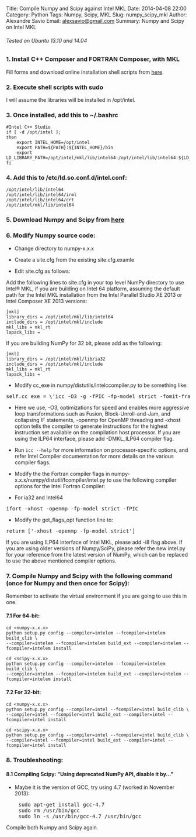 Title: Compile Numpy and Scipy against Intel MKL
Date: 2014-04-08 22:00
Category: Python
Tags: Numpy, Scipy, MKL
Slug: numpy_scipy_mkl
Author: Alexandre Savio
Email: alexsavio@gmail.com
Summary: Numpy and Scipy on Intel MKL

###### Tested on Ubuntu 13.10 and 14.04

### 1. Install C++ Composer and FORTRAN Composer, with MKL

  Fill forms and download online installation shell scripts from [here](http://software.intel.com/en-us/non-commercial-software-development).

### 2. Execute shell scripts with sudo

   I will assume the libraries will be installed in /opt/intel.

### 3. Once installed, add this to ~/.bashrc

    #Intel C++ Studio
    if [ -d /opt/intel ]; 
    then
        export INTEL_HOME=/opt/intel
        export PATH=${PATH}:${INTEL_HOME}/bin
        export LD_LIBRARY_PATH=/opt/intel/mkl/lib/intel64:/opt/intel/lib/intel64:${LD_LIBRARY_PATH}
    fi
                
### 4. Add this to /etc/ld.so.conf.d/intel.conf:

    /opt/intel/lib/intel64
    /opt/intel/lib/intel64/irml
    /opt/intel/lib/intel64/crt
    /opt/intel/mkl/lib/intel64
                
### 5. Download Numpy and Scipy from [here](http://www.scipy.org/scipylib/download.html)

### 6. Modify Numpy source code:

- Change directory to numpy-x.x.x

- Create a site.cfg from the existing site.cfg.examle

- Edit site.cfg as follows:

Add the following lines to site.cfg in your top level NumPy directory to use Intel® MKL, if you are building on Intel 64 platform, assuming the default path for the Intel MKL installation from the Intel Parallel Studio XE 2013 or Intel Composer XE 2013 versions:

    [mkl]
    library_dirs = /opt/intel/mkl/lib/intel64
    include_dirs = /opt/intel/mkl/include
    mkl_libs = mkl_rt
    lapack_libs =

If you are building NumPy for 32 bit, please add as the following:

    [mkl] 
    library_dirs = /opt/intel/mkl/lib/ia32
    include_dirs = /opt/intel/mkl/include
    mkl_libs = mkl_rt
    lapack_libs =

- Modify cc_exe in numpy/distutils/intelccompiler.py to be something like:

<div class="codehilite"><pre>
self.cc_exe = \'icc -O3 -g -fPIC -fp-model strict -fomit-frame-pointer -openmp -xhost\' 
</div></pre>

- Here we use, -O3, optimizations for speed and enables more aggressive loop transformations such as Fusion, Block-Unroll-and-Jam, and collapsing IF statements, -openmp for OpenMP threading and -xhost option tells the compiler to generate instructions for the highest instruction set available on the compilation host processor. If you are using the ILP64 interface, please add -DMKL_ILP64 compiler flag.

- Run <code>icc --help</code> for more information on processor-specific options, and refer Intel Compiler documentation for more details on the various compiler flags.

- Modify the the Fortran compiler flags in numpy-x.x.x/numpy/distutil/fcompiler/intel.py to use the following compiler options for the Intel Fortran Compiler:

- For ia32 and Intel64

<div class="codehilite"><pre>
ifort -xhost -openmp -fp-model strict -fPIC
</div></pre>

- Modify the get_flags_opt function line to:

<div class="codehilite"><pre>
return ['-xhost -openmp -fp-model strict']
</div></pre>

If you are using ILP64 interface of Intel MKL, please add -i8 flag above.  If you are using older versions of Numpy/SciPy, please refer the new intel.py for your reference from the latest version of NumPy, which can be replaced to use the above mentioned compiler options.
                
### 7. Compile Numpy and Scipy with the following command (once for Numpy and then once for Scipy):

Remember to activate the virtual environment if you are going to use this in one.

#### 7.1 For 64-bit:

    cd <numpy-x.x.x>
    python setup.py config --compiler=intelem --fcompiler=intelem build_clib \
    --compiler=intelem --fcompiler=intelem build_ext --compiler=intelem --fcompiler=intelem install

    cd <scipy-x.x.x>
    python setup.py config --compiler=intelem --fcompiler=intelem build_clib \
    --compiler=intelem --fcompiler=intelem build_ext --compiler=intelem --fcompiler=intelem install

#### 7.2 For 32-bit:

    cd <numpy-x.x.x>
    python setup.py config --compiler=intel --fcompiler=intel build_clib \
    --compiler=intel --fcompiler=intel build_ext --compiler=intel --fcompiler=intel install

    cd <scipy-x.x.x>
    python setup.py config --compiler=intel --fcompiler=intel build_clib \
    --compiler=intel --fcompiler=intel build_ext --compiler=intel --fcompiler=intel install

### 8. Troubleshooting:

#### 8.1 Compiling Scipy: "Using deprecated NumPy API, disable it by..."

- Maybe it is the version of GCC, try using 4.7 (worked in November 2013):

<div class="codehilite"><pre>
    sudo apt-get install gcc-4.7
    sudo rm /usr/bin/gcc
    sudo ln -s /usr/bin/gcc-4.7 /usr/bin/gcc
</div></pre>

  Compile both Numpy and Scipy again.

